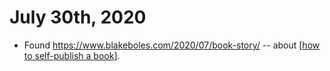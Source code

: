 # July 30th, 2020
- Found https://www.blakeboles.com/2020/07/book-story/ -- about [[how to self-publish a book]].

[//begin]: # "Autogenerated link references for markdown compatibility"
[how to self-publish a book]: ../how-to-self-publish-a-book "how-to-self-publish-a-book"
[//end]: # "Autogenerated link references"